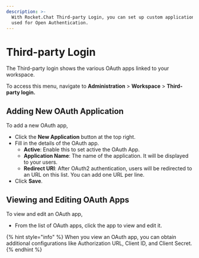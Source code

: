 ```yaml
---
description: >-
  With Rocket.Chat Third-party Login, you can set up custom applications to be
  used for Open Authentication.
---
```


# Third-party Login

The Third-party login shows the various OAuth apps linked to your workspace.&#x20;

To access this menu, navigate to **Administration** > **Workspace** > **Third-party login.**

## Adding New OAuth Application

To add a new OAuth app,

* Click the **New Application** button at the top right.
* Fill in the details of the OAuth app.
  * **Active**: Enable this to set active the OAuth App.
  * **Application Name**: The name of the application. It will be displayed to your users.
  * **Redirect URI**: After OAuth2 authentication, users will be redirected to an URL on this list. You can add one URL per line.
* Click **Save**.

## Viewing and Editing OAuth Apps

To view and edit an OAuth app,

* From the list of OAuth apps, click the app to view and edit it.

{% hint style="info" %}
When you view an OAuth app, you can obtain additional configurations like Authorization URL, Client ID, and Client Secret.
{% endhint %}
